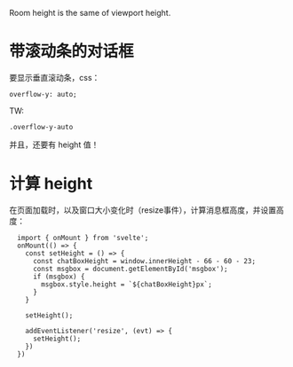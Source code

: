 Room height is the same of viewport height.


# 带滚动条的对话框

要显示垂直滚动条，css：

    overflow-y: auto;

TW:

    .overflow-y-auto

并且，还要有 height 值！


# 计算 height

在页面加载时，以及窗口大小变化时（resize事件），计算消息框高度，并设置高度：

```
  import { onMount } from 'svelte';
  onMount(() => {
    const setHeight = () => {
      const chatBoxHeight = window.innerHeight - 66 - 60 - 23;
      const msgbox = document.getElementById('msgbox');
      if (msgbox) {
        msgbox.style.height = `${chatBoxHeight}px`;
      }
    }

    setHeight();

    addEventListener('resize', (evt) => {
      setHeight();
    })
  })
```

